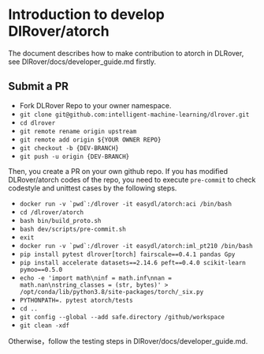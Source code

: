 # Introduction to develop DlRover/atorch

The document describes how to make contribution to atorch in DLRover, see DlRover/docs/developer_guide.md firstly.

## Submit a PR

- Fork DLRover Repo to your owner namespace.
- `git clone git@github.com:intelligent-machine-learning/dlrover.git`
- `cd dlrover`
- `git remote rename origin upstream`
- `git remote add origin ${YOUR OWNER REPO}`
- `git checkout -b {DEV-BRANCH}`
- `git push -u origin {DEV-BRANCH}`

Then, you create a PR on your own github repo. If you has modified DLRover/atorch codes of the repo,
you need to execute `pre-commit` to check codestyle and unittest cases
by the following steps.

- ```docker run -v `pwd`:/dlrover -it easydl/atorch:aci /bin/bash```
- `cd /dlrover/atorch`
- `bash bin/build_proto.sh`
- `bash dev/scripts/pre-commit.sh`
- `exit`
- ```docker run -v `pwd`:/dlrover -it easydl/atorch:iml_pt210 /bin/bash```
- `pip install pytest dlrover[torch] fairscale==0.4.1 pandas Gpy `
- `pip install accelerate datasets==2.14.6 peft==0.4.0 scikit-learn pymoo==0.5.0`
- `echo -e 'import math\ninf = math.inf\nnan = math.nan\nstring_classes = (str, bytes)' > /opt/conda/lib/python3.8/site-packages/torch/_six.py`
- `PYTHONPATH=. pytest atorch/tests`
- `cd ..`
- `git config --global --add safe.directory /github/workspace`
- `git clean -xdf`

Otherwise，follow the testing steps in DlRover/docs/developer_guide.md.